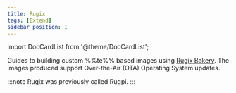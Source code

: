 ```yaml
---
title: Rugix
tags: [Extend]
sidebar_position: 1
---
```


import DocCardList from '@theme/DocCardList';

Guides to building custom %%te%% based images using [Rugix Bakery](https://github.com/silitics/rugix). The images produced support Over-the-Air (OTA) Operating System updates.

:::note
Rugix was previously called Rugpi.
:::

<DocCardList />
